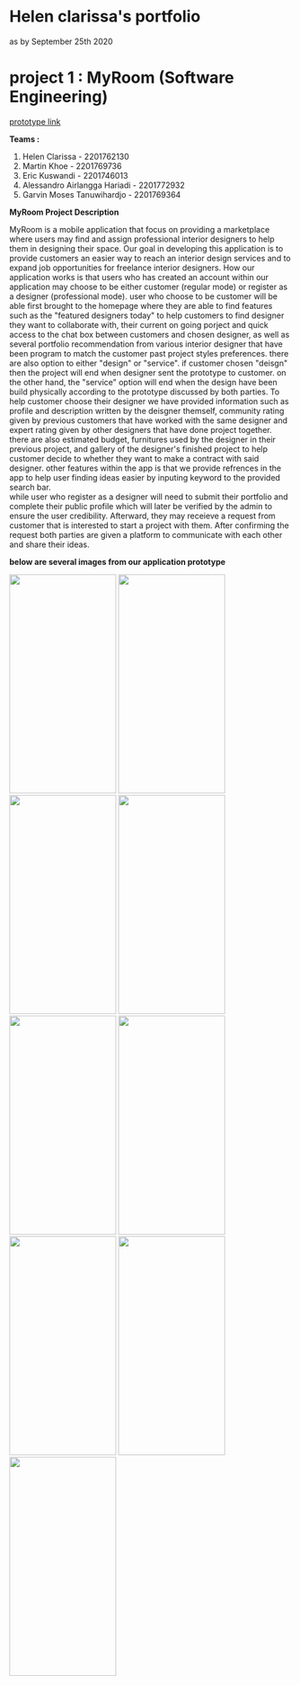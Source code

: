  
# Helen clarissa's portfolio
as by September 25th 2020

# project 1 : MyRoom (Software Engineering)
[prototype link](https://xd.adobe.com/view/39d94b48-0532-45be-7a73-984ee666804c-4fe8/?fullscreen&hints=off) 

**Teams :**
1. Helen Clarissa - 2201762130
2. Martin Khoe - 2201769736
3. Eric Kuswandi - 2201746013
4. Alessandro Airlangga Hariadi - 2201772932
5. Garvin Moses Tanuwihardjo - 2201769364

**MyRoom Project Description**

MyRoom is a mobile application that focus on providing a marketplace where users may find and assign professional interior designers to help them in designing their space. Our goal in developing this application is to provide customers an easier way to reach an interior design services and to expand job opportunities for freelance interior designers. How our application works is that users who has created an account within our application may choose to be either customer (regular mode) or register as a designer (professional mode). 
user who choose to be customer will be able first brought to the homepage where they are able to find features such as the "featured designers today" to help customers to find designer they want to collaborate with, their current on going porject and quick access to the chat box between customers and chosen designer, as well as several portfolio recommendation from various interior designer that have been program to match the customer past project styles preferences. there are also option to either "design" or "service". if customer chosen "deisgn" then the project will end when designer sent the prototype to customer. on the other hand, the "service" option will end when the design have been build physically according to the prototype discussed by both parties. To help customer choose their designer we have provided information such as profile and description written by the deisgner themself, community rating given by previous customers that have worked with the same designer and expert rating given by other designers that have done project together. there are also estimated budget, furnitures used by the designer in their previous project, and gallery of the designer's finished project to help customer decide to whether they want to make a contract with said designer. other features within the app is that we provide refrences in the app to help user finding ideas easier by inputing keyword to the provided search bar.   
while user who register as a designer will need to submit their portfolio and complete their public profile which will later be verified by the admin to ensure the user credibility. Afterward, they may receieve a request from customer that is interested to start a project with them. After confirming the request both parties are given a platform to communicate with each other and share their ideas. 

**below are several images from our application prototype**


<img src="https://github.com/HelenClarissa/helen_portofolio/blob/master/images/myroom.png" height="390" width="190" >
<img src="https://github.com/HelenClarissa/helen_portofolio/blob/master/images/register.png" height="390" width="190" >
<img src="https://github.com/HelenClarissa/helen_portofolio/blob/master/images/log%20in.png" height="390" width="190" >
<img src="https://github.com/HelenClarissa/helen_portofolio/blob/master/images/regularmode.png" height="390" width="190" >
<img src="https://github.com/HelenClarissa/helen_portofolio/blob/master/images/whichroom.png" height="390" width="190" >
<img src="https://github.com/HelenClarissa/helen_portofolio/blob/master/images/profile.png" height="390" width="190" >
<img src="https://github.com/HelenClarissa/helen_portofolio/blob/master/images/references.png" height="390" width="190" >
<img src="https://github.com/HelenClarissa/helen_portofolio/blob/master/images/professional.png" height="390" width="190" >
<img src="https://github.com/HelenClarissa/helen_portofolio/blob/master/images/monthrank.png" height="390" width="190" >


